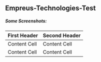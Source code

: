 ## Empreus-Technologies-Test
##### Some Screenshots:
| First Header  | Second Header |
| ------------- | ------------- |
| Content Cell  | Content Cell  |
| Content Cell  | Content Cell  |
